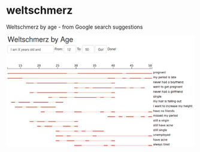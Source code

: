 # weltschmerz

Weltschmerz by age - from Google search suggestions

[![](/i_am_x_years_old_and.png)](https://p.migdal.pl/weltschmerz/)
